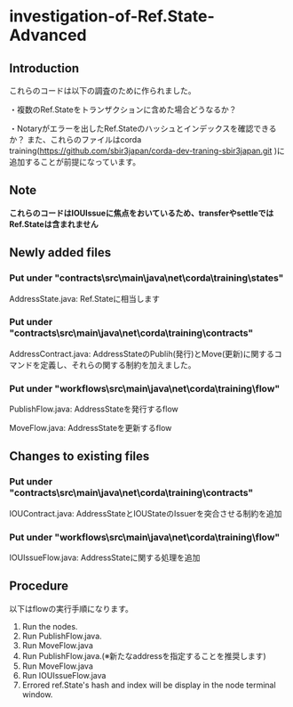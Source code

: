 # investigation-of-Ref.State-Advanced

## Introduction
これらのコードは以下の調査のために作られました。

  ・複数のRef.Stateをトランザクションに含めた場合どうなるか？
  
  ・Notaryがエラーを出したRef.Stateのハッシュとインデックスを確認できるか？
また、これらのファイルはcorda training(https://github.com/sbir3japan/corda-dev-traning-sbir3japan.git )に追加することが前提になっています。

## Note 
**これらのコードはIOUIssueに焦点をおいているため、transferやsettleではRef.Stateは含まれません**

## Newly added files
### Put under "contracts\src\main\java\net\corda\training\states"
  AddressState.java: Ref.Stateに相当します
  
### Put under "contracts\src\main\java\net\corda\training\contracts"
  AddressContract.java: AddressStateのPublih(発行)とMove(更新)に関するコマンドを定義し、それらの関する制約を加えました。
  
### Put under "workflows\src\main\java\net\corda\training\flow"
  PublishFlow.java: AddressStateを発行するflow
    
  MoveFlow.java: AddressStateを更新するflow
    
  
## Changes to existing files
### Put under "contracts\src\main\java\net\corda\training\contracts"
  IOUContract.java: AddressStateとIOUStateのIssuerを突合させる制約を追加
    
### Put under "workflows\src\main\java\net\corda\training\flow"
  IOUIssueFlow.java:    AddressStateに関する処理を追加
  

## Procedure
以下はflowの実行手順になります。
  1. Run the nodes.
  2. Run PublishFlow.java.
  3. Run MoveFlow.java   
  4. Run PublishFlow.java.(※新たなaddressを指定することを推奨します)
  5. Run MoveFlow.java 
  6. Run IOUIssueFlow.java  
  7. Errored ref.State's hash and index will be display in the node terminal window.
